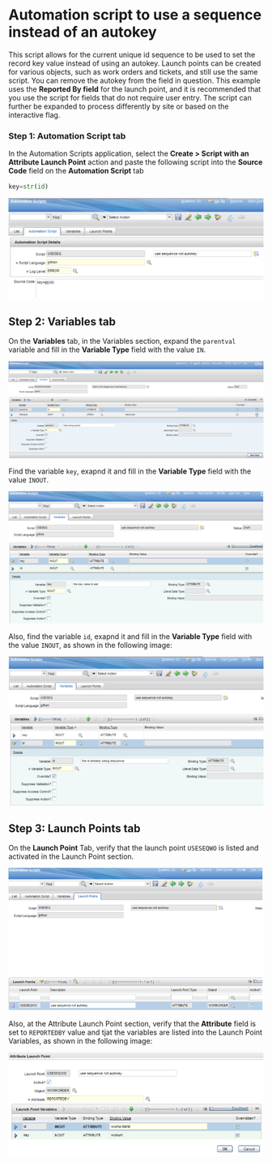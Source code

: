 # Automation script to use a sequence instead of an autokey

This script allows for the current unique id sequence to be used to set the record key value instead of using an autokey. Launch points can be created for various objects, such as work orders and tickets, and still use the same script. You can remove the autokey from the field in question. This example uses the **Reported By field** for the launch point, and it is recommended that you use the script for fields that do not require user entry. The script can further be expanded to process differently by site or based on the interactive flag.



### Step 1: Automation Script tab
In the Automation Scripts application, select the **Create > Script with an Attribute Launch Point** action and paste the following script into the **Source Code** field on the **Automation Script** tab

```python
key=str(id)
```
![Use Sequence](sample05/pic1.png)

## Step 2: Variables tab

On the **Variables** tab, in the Variables section, expand the <code>parentval</code> variable and fill in the **Variable Type** field with the value <code>IN</code>.

![Use Sequence](sample05/pic2.png)

Find the variable <code>key</code>, exapnd it and fill in the **Variable Type** field with the value <code>INOUT</code>.

![Use Sequence](sample05/pic3.png)

Also, find the variable <code>id</code>, exapnd it and fill in the **Variable Type** field with the value <code>INOUT</code>, as shown in the following image:

![Use Sequence](sample05/pic4.png)


## Step 3: Launch Points tab

On the **Launch Point** Tab, verify that the launch point <code>USESEQWO</code> is listed and activated in the Launch Point section.

![Use Sequence](sample05/pic5.png)

Also, at the Attribute Launch Point section, verify that the **Attribute** field is set to <code>REPORTEDBY</code> value and tjat the variables are listed into the Launch Point Variables, as shown in the following image:

![Use Sequence](sample05/pic6.png)











